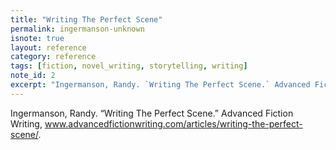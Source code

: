 ```yaml
---
title: "Writing The Perfect Scene"
permalink: ingermanson-unknown
isnote: true
layout: reference
category: reference
tags: [fiction, novel_writing, storytelling, writing]
note_id: 2
excerpt: "Ingermanson, Randy. `Writing The Perfect Scene.` Advanced Fiction Writing, www.advancedfictionwriting.com/articles/writing-the-perfect-scene/."
---
```


Ingermanson, Randy. “Writing The Perfect Scene.” Advanced Fiction Writing, www.advancedfictionwriting.com/articles/writing-the-perfect-scene/.
